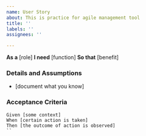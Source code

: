 ```yaml
---
name: User Story
about: This is practice for agile management tool
title: ''
labels: ''
assignees: ''

---
```


**As a** [role]
 **I need** [function]
 **So that** [benefit]

 ### Details and Assumptions
 * [document what you know]

### Acceptance Criteria

 ```gherkin
 Given [some context]
 When [certain action is taken]
Then [the outcome of action is observed]
``
